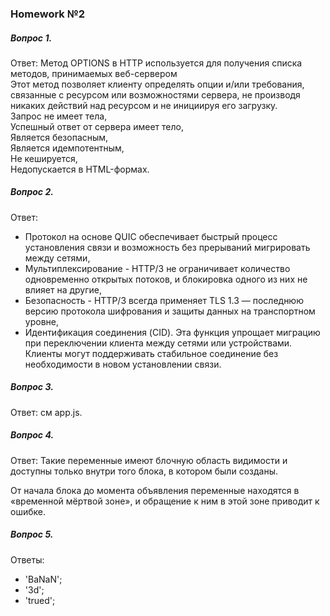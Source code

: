 ### Homework №2 

##### Вопрос 1.

Ответ: Метод OPTIONS в HTTP используется для получения списка методов, принимаемых веб-сервером <br> 
Этот метод позволяет клиенту определять опции и/или требования, связанные с ресурсом или возможностями сервера, не производя никаких действий над ресурсом и не инициируя его загрузку.<br>
Запрос не имеет тела,<br> 
Успешный ответ от сервера имеет тело,<br> 
Является безопасным,<br> 
Является идемпотентным,<br> 
Не кешируется,<br> 
Недопускается в HTML-формах.<br> 

##### Вопрос 2.

Ответ:<br>
- Протокол на основе QUIC обеспечивает быстрый процесс установления связи и возможность без прерываний мигрировать между сетями,<br>
- Мультиплексирование - HTTP/3 не ограничивает количество одновременно открытых потоков, и блокировка одного из них не влияет на другие,<br>
- Безопасность - HTTP/3 всегда применяет TLS 1.3 — последнюю версию протокола шифрования и защиты данных на транспортном уровне,<br>
- Идентификация соединения (CID). Эта функция упрощает миграцию при переключении клиента между сетями или устройствами. Клиенты могут поддерживать стабильное соединение без необходимости в новом установлении связи.<br>
  
##### Вопрос 3.

Ответ: см app.js.<br>

##### Вопрос 4.

Ответ:  Такие переменные имеют блочную область видимости и доступны только внутри того блока, в котором были созданы.<br>

От начала блока до момента объявления переменные находятся в «временной мёртвой зоне», и обращение к ним в этой зоне приводит к ошибке.<br>

##### Вопрос 5.

Ответы:<br> 
- 'BaNaN'; <br>
- '3d'; <br>
- 'trued';





